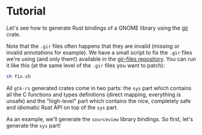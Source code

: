 # Tutorial

Let's see how to generate Rust bindings of a GNOME library using the [gir] crate.

Note that the `.gir` files often happens that they are invalid (missing or invalid annotations for example). We have a small script to fix the `.gir` files we're using (and only them!) available in the [gir-files repository](https://github.com/gtk-rs/gir-files/blob/master/fix.sh). You can run it like this (at the same level of the `.gir` files you want to patch):

```sh
sh fix.sh
```

All `gtk-rs` generated crates come in two parts: the `sys` part which contains all the C functions and types definitions (direct mapping, everything is unsafe) and the "high-level" part which contains the nice, completely safe and idiomatic Rust API on top of the `sys` part.

As an example, we'll generate the `sourceview` library bindings. So first, let's generate the `sys` part!

[gir]: https://github.com/gtk-rs/gir
